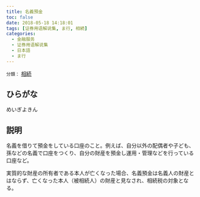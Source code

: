 ```yaml
---
title: 名義預金
toc: false
date: 2018-05-18 14:18:01
tags: [证券用语解说集, ま行, 相続]
categories:
  - 金融服务
  - 证券用语解说集
  - 日本語
  - ま行
---
```


`分類：` [相続](/tags/相続/)

## ひらがな

めいぎよきん

## 説明

名義を借りて預金をしている口座のこと。例えば、自分以外の配偶者や子ども、孫などの名義で口座をつくり、自分の財産を預金し運用・管理などを行っている口座など。

実質的な財産の所有者である本人が亡くなった場合、名義預金は名義人の財産とはならず、亡くなった本人（被相続人）の財産と見なされ、相続税の対象となる。
